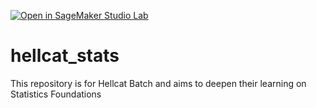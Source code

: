[![Open in SageMaker Studio Lab](https://studiolab.sagemaker.aws/studiolab.svg)](https://studiolab.sagemaker.aws/import/github/gitmachinemind/hellcat_stats/blob/main/gaussian_disb.ipynb
)

# hellcat_stats
This repository is for Hellcat Batch and aims to deepen their learning on Statistics Foundations
